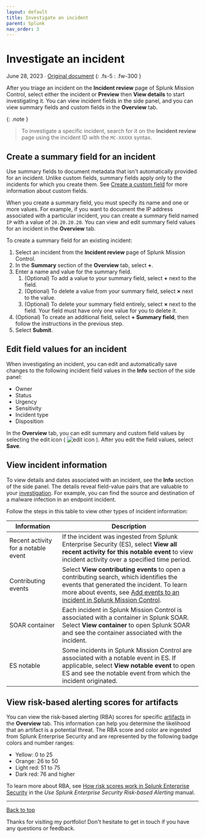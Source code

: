 ```yaml
---
layout: default
title: Investigate an incident
parent: Splunk
nav_order: 3
---
```


# Investigate an incident

June 28, 2023 ∙ [Original document](https://docs.splunk.com/Documentation/MC/Current/Detect/Investigate)
{: .fs-5 : .fw-300 }

After you triage an incident on the **Incident review** page of Splunk Mission Control, select either the incident or **Preview** then **View details** to start investigating it. You can view incident fields in the side panel, and you can view summary fields and custom fields in the **Overview** tab.

{:  .note }
> To investigate a specific incident, search for it on the **Incident review** page using the incident ID with the `MC-XXXXX` syntax.

## Create a summary field for an incident

Use summary fields to document metadata that isn't automatically provided for an incident. Unlike custom fields, summary fields apply only to the incidents for which you create them. See [Create a custom field](http://docs.splunk.com/Documentation/MC/Current/Detect/IncidentSettings#Create_a_custom_field) for more information about custom fields.

When you create a summary field, you must specify its name and one or more values. For example, if you want to document the IP address associated with a particular incident, you can create a summary field named `IP` with a value of `20.20.20.20`. You can view and edit summary field values for an incident in the **Overview** tab.

To create a summary field for an existing incident:

1. Select an incident from the **Incident review** page of Splunk Mission Control.
2. In the **Summary** section of the **Overview** tab, select **+**.
3. Enter a name and value for the summary field.
    1. (Optional) To add a value to your summary field, select **+** next to the field.
    2. (Optional) To delete a value from your summary field, select **×** next to the value.
    3. (Optional) To delete your summary field entirely, select **×** next to the field. Your field must have only one value for you to delete it.
4. (Optional) To create an additional field, select **+ Summary field**, then follow the instructions in the previous step.
5. Select **Submit**.

## Edit field values for an incident

When investigating an incident, you can edit and automatically save changes to the following incident field values in the **Info** section of the side panel:

*   Owner
*   Status
*   Urgency
*   Sensitivity
*   Incident type
*   Disposition

In the **Overview** tab, you can edit summary and custom field values by selecting the edit icon ( ![edit icon](https://docs.splunk.com/images/5/52/PencilEdit.png) ). After you edit the field values, select **Save**.

## View incident information

To view details and dates associated with an incident, see the **Info** section of the side panel. The details reveal field-value pairs that are valuable to your [investigation](https://docs.splunk.com/Splexicon:Investigation). For example, you can find the source and destination of a malware infection in an endpoint incident.

Follow the steps in this table to view other types of incident information:

| Information | Description |
| --- | --- |
| Recent activity for a notable event | If the incident was ingested from Splunk Enterprise Security (ES), select **View all recent activity for this notable event** to view incident activity over a specified time period. |
| Contributing events | Select **View contributing events** to open a contributing search, which identifies the events that generated the incident. To learn more about events, see [Add events to an incident in Splunk Mission Control](http://docs.splunk.com/Documentation/MC/Current/Detect/Events). |
| SOAR container | Each incident in Splunk Mission Control is associated with a container in Splunk SOAR. Select **View container** to open Splunk SOAR and see the container associated with the incident. |
| ES notable | Some incidents in Splunk Mission Control are associated with a notable event in ES. If applicable, select **View notable event** to open ES and see the notable event from which the incident originated. |

## View risk-based alerting scores for artifacts

You can view the risk-based alerting (RBA) scores for specific [artifacts](https://docs.splunk.com/Splexicon:Artifact) in the **Overview** tab. This information can help you determine the likelihood that an artifact is a potential threat. The RBA score and color are ingested from Splunk Enterprise Security and are represented by the following badge colors and number ranges:

*   Yellow: 0 to 25
*   Orange: 26 to 50
*   Light red: 51 to 75
*   Dark red: 76 and higher

To learn more about RBA, see [How risk scores work in Splunk Enterprise Security](http://docs.splunk.com/Documentation/ES/7.2.0/RBA/Analyzerisk) in the _Use Splunk Enterprise Security Risk-based Alerting_ manual.

---

[Back to top](#top)

Thanks for visiting my portfolio! Don't hesitate to get in touch if you have any questions or feedback.
